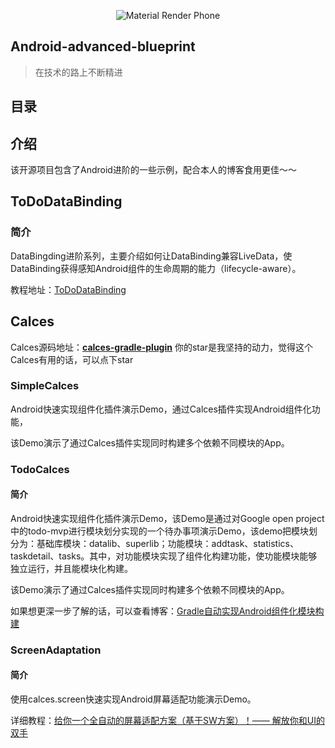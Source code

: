 <p align="center">
<img src="https://raw.githubusercontent.com/DobbyTang/MarkdownRes/master/github/android_advanced_blueprint_img.jpg" alt="Material Render Phone">
</p>

## Android-advanced-blueprint

> 在技术的路上不断精进

## 目录



## 介绍

该开源项目包含了Android进阶的一些示例，配合本人的博客食用更佳～～



## ToDoDataBinding

### 简介

DataBingding进阶系列，主要介绍如何让DataBinding兼容LiveData，使DataBinding获得感知Android组件的生命周期的能力（lifecycle-aware）。

教程地址：[ToDoDataBinding](http://tangpj.com/2018/05/12/data_binding_compiler_v2_1/)



## Calces

Calces源码地址：[**calces-gradle-plugin**](https://github.com/Tangpj/calces-gradle-plugin) 你的star是我坚持的动力，觉得这个Calces有用的话，可以点下star

### SimpleCalces

Android快速实现组件化插件演示Demo，通过Calces插件实现Android组件化功能，

该Demo演示了通过Calces插件实现同时构建多个依赖不同模块的App。



### TodoCalces

#### 简介

Android快速实现组件化插件演示Demo，该Demo是通过对Google open project中的todo-mvp进行模块划分实现的一个待办事项演示Demo，该demo把模块划分为：基础库模块：datalib、superlib；功能模块：addtask、statistics、taskdetail、tasks。其中，对功能模块实现了组件化构建功能，使功能模块能够独立运行，并且能模块化构建。

该Demo演示了通过Calces插件实现同时构建多个依赖不同模块的App。

如果想更深一步了解的话，可以查看博客：[Gradle自动实现Android组件化模块构建](http://tangpj.com/2018/07/22/calces-componentization/)



### ScreenAdaptation

#### 简介

使用calces.screen快速实现Android屏幕适配功能演示Demo。

详细教程：[给你一个全自动的屏幕适配方案（基于SW方案）！—— 解放你和UI的双手](http://tangpj.com/2018/09/29/calces-screen/)


